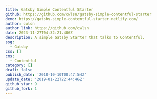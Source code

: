 ```yaml
---
title: Gatsby Simple Contentful Starter
github: https://github.com/cwlsn/gatsby-simple-contentful-starter
demo: https://gatsby-simple-contentful-starter.netlify.com/
author: cwlsn
author_link: https://github.com/cwlsn
date: 2023-11-27T04:32:21.406Z
description: A simple Gatsby Starter that talks to Contentful.
ssg:
  - Gatsby
css: []
cms:
  - Contentful
category: []
draft: false
publish_date: '2018-10-10T00:47:54Z'
update_date: '2019-01-22T22:44:46Z'
github_star: 9
github_fork: 1
---
```

